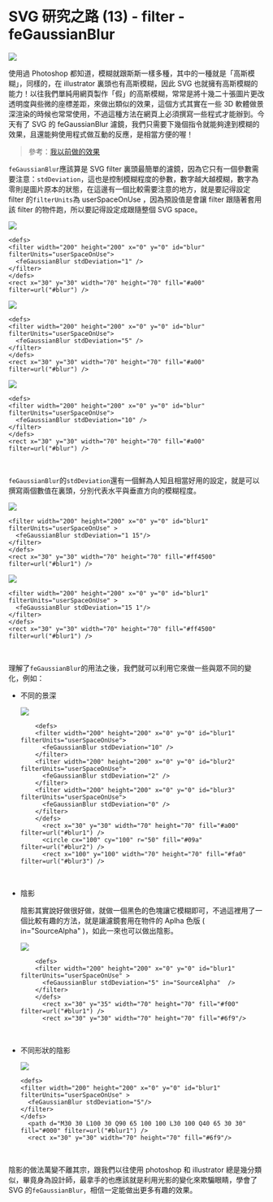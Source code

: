 # SVG 研究之路 (13) - filter - feGaussianBlur 

![](/img/articles/201406/svg-13-filter-feGaussianBlur.jpg#preview-img)

使用過 Photoshop 都知道，模糊就跟斯斯一樣多種，其中的一種就是「高斯模糊」，同樣的，在 illustrator 裏頭也有高斯模糊，因此 SVG 也就擁有高斯模糊的能力！以往我們單純用網頁製作「假」的高斯模糊，常常是將十幾二十張圖片更改透明度與些微的座標差距，來做出類似的效果，這個方式其實在一些 3D 軟體做景深渲染的時候也常常使用，不過這種方法在網頁上必須撰寫一些程式才能辦到。今天有了 SVG 的 feGaussianBlur 濾鏡，我們只需要下幾個指令就能夠達到模糊的效果，且還能夠使用程式做互動的反應，是相當方便的喔！

> 參考：[我以前做的效果](https://dl.dropboxusercontent.com/u/59597657/oxxo_code/Jquery_20120712_imageBlurMask.html)

`feGaussianBlur`應該算是 SVG filter 裏頭最簡單的濾鏡，因為它只有一個參數需要注意：`stdDeviation`，這也是控制模糊程度的參數，數字越大越模糊，數字為零則是圖片原本的狀態，在這邊有一個比較需要注意的地方，就是要記得設定 filter 的`filterUnits`為 userSpaceOnUse ，因為預設值是會讓 filter 跟隨著套用該 filter 的物件跑，所以要記得設定成跟隨整個 SVG space。

![](/img/articles/201406/20140625_1_03.png)

	<defs>
	<filter width="200" height="200" x="0" y="0" id="blur" filterUnits="userSpaceOnUse">
	  <feGaussianBlur stdDeviation="1" />
	</filter>
	</defs>
	<rect x="30" y="30" width="70" height="70" fill="#a00" filter=url("#blur") />

![](/img/articles/201406/20140625_1_02.png)

	<defs>
	<filter width="200" height="200" x="0" y="0" id="blur" filterUnits="userSpaceOnUse">
	  <feGaussianBlur stdDeviation="5" />
	</filter>
	</defs>
	<rect x="30" y="30" width="70" height="70" fill="#a00" filter=url("#blur") />

![](/img/articles/201406/20140625_1_04.png)

	<defs>
	<filter width="200" height="200" x="0" y="0" id="blur" filterUnits="userSpaceOnUse">
	  <feGaussianBlur stdDeviation="10" />
	</filter>
	</defs>
	<rect x="30" y="30" width="70" height="70" fill="#a00" filter=url("#blur") />

<br/>

`feGaussianBlur`的`stdDeviation`還有一個鮮為人知且相當好用的設定，就是可以撰寫兩個數值在裏頭，分別代表水平與垂直方向的模糊程度。

![](/img/articles/201406/20140625_1_08.png)

	<filter width="200" height="200" x="0" y="0" id="blur1" filterUnits="userSpaceOnUse" >
	  <feGaussianBlur stdDeviation="1 15"/>
	</filter>
	</defs>
	<rect x="30" y="30" width="70" height="70" fill="#ff4500" filter=url("#blur1") />

![](/img/articles/201406/20140625_1_09.png)

	<filter width="200" height="200" x="0" y="0" id="blur1" filterUnits="userSpaceOnUse" >
	  <feGaussianBlur stdDeviation="15 1"/>
	</filter>
	</defs>
	<rect x="30" y="30" width="70" height="70" fill="#ff4500" filter=url("#blur1") />

<br/>

理解了`feGaussianBlur`的用法之後，我們就可以利用它來做一些與眾不同的變化，例如：  

- 不同的景深

	![](/img/articles/201406/20140625_1_05.png)

		  <defs>
		  <filter width="200" height="200" x="0" y="0" id="blur1" filterUnits="userSpaceOnUse">
		    <feGaussianBlur stdDeviation="10" />
		  </filter>
		  <filter width="200" height="200" x="0" y="0" id="blur2" filterUnits="userSpaceOnUse">
		    <feGaussianBlur stdDeviation="2" />
		  </filter>
		  <filter width="200" height="200" x="0" y="0" id="blur3" filterUnits="userSpaceOnUse">
		    <feGaussianBlur stdDeviation="0" />
		  </filter>
		  </defs>
		    <rect x="30" y="30" width="70" height="70" fill="#a00" filter=url("#blur1") />
		    <circle cx="100" cy="100" r="50" fill="#09a" filter=url("#blur2") />
		    <rect x="100" y="100" width="70" height="70" fill="#fa0" filter=url("#blur3") />

<br/>

- 陰影  

	陰影其實說好做很好做，就做一個黑色的色塊讓它模糊即可，不過這裡用了一個比較有趣的方法，就是讓濾鏡套用在物件的 Aplha 色版 ( in="SourceAlpha" )，如此一來也可以做出陰影。

	![](/img/articles/201406/20140625_1_06.png)

		  <defs>
		  <filter width="200" height="200" x="0" y="0" id="blur1" filterUnits="userSpaceOnUse" >
		    <feGaussianBlur stdDeviation="5" in="SourceAlpha"  />
		  </filter>
		  </defs>
		    <rect x="30" y="35" width="70" height="70" fill="#f00" filter=url("#blur1") />
		    <rect x="30" y="30" width="70" height="70" fill="#6f9"/>

<br/>

- 不同形狀的陰影
	
	![](/img/articles/201406/20140625_1_07.png)

      <defs>
      <filter width="200" height="200" x="0" y="0" id="blur1" filterUnits="userSpaceOnUse" >
        <feGaussianBlur stdDeviation="5"/>
      </filter>
      </defs>
        <path d="M30 30 L100 30 Q90 65 100 100 L30 100 Q40 65 30 30" fill="#000" filter=url("#blur1") />
        <rect x="30" y="30" width="70" height="70" fill="#6f9"/>

<br/>

陰影的做法萬變不離其宗，跟我們以往使用 photoshop 和 illustrator 總是幾分類似，畢竟身為設計師，最拿手的也應該就是利用光影的變化來欺騙眼睛，學會了 SVG 的`feGaussianBlur`，相信一定能做出更多有趣的效果。


